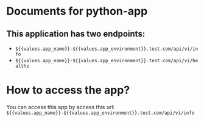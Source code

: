 # Documents for python-app

## This application has two endpoints:
- `${{values.app_name}}-${{values.app_environment}}.test.com/api/vi/info`
- `${{values.app_name}}-${{values.app_environment}}.test.com/api/vi/healthz`

# How to access the app?
You can access this app by access this url:
`${{values.app_name}}-${{values.app_environment}}.test.com/api/vi/info`